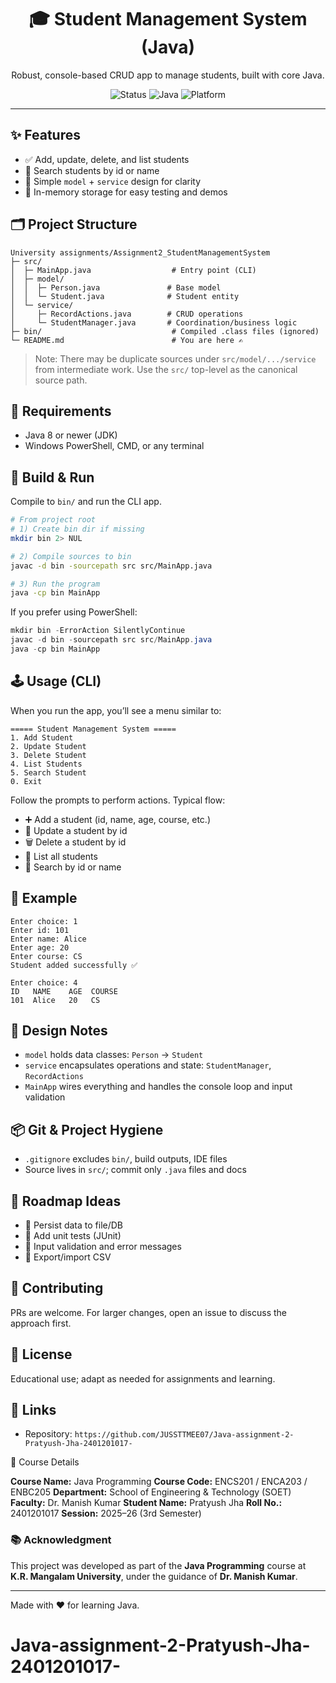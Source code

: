 <div align="center">

# 🎓 Student Management System (Java) 

Robust, console-based CRUD app to manage students, built with core Java. 

![Status](https://img.shields.io/badge/status-active-brightgreen) ![Java](https://img.shields.io/badge/Java-8%2B-orange) ![Platform](https://img.shields.io/badge/platform-CLI-blue) 

</div>

---

## ✨ Features
- ✅ Add, update, delete, and list students
- 🧭 Search students by id or name
- 🧩 Simple `model` + `service` design for clarity
- 💾 In-memory storage for easy testing and demos

## 🗂️ Project Structure
```text
University assignments/Assignment2_StudentManagementSystem
├─ src/
│  ├─ MainApp.java                  # Entry point (CLI)
│  ├─ model/
│  │  ├─ Person.java               # Base model
│  │  └─ Student.java              # Student entity
│  └─ service/
│     ├─ RecordActions.java        # CRUD operations
│     └─ StudentManager.java       # Coordination/business logic
├─ bin/                             # Compiled .class files (ignored)
└─ README.md                        # You are here ✍️
```

> Note: There may be duplicate sources under `src/model/.../service` from intermediate work. Use the `src/` top-level as the canonical source path.

## 🧰 Requirements
- Java 8 or newer (JDK)
- Windows PowerShell, CMD, or any terminal

## 🚀 Build & Run

Compile to `bin/` and run the CLI app.

```bash
# From project root
# 1) Create bin dir if missing
mkdir bin 2> NUL

# 2) Compile sources to bin
javac -d bin -sourcepath src src/MainApp.java

# 3) Run the program
java -cp bin MainApp
```

If you prefer using PowerShell:
```powershell
mkdir bin -ErrorAction SilentlyContinue
javac -d bin -sourcepath src src/MainApp.java
java -cp bin MainApp
```

## 🕹️ Usage (CLI)
When you run the app, you’ll see a menu similar to:

```text
===== Student Management System =====
1. Add Student
2. Update Student
3. Delete Student
4. List Students
5. Search Student
0. Exit
```

Follow the prompts to perform actions. Typical flow:
- ➕ Add a student (id, name, age, course, etc.)
- 📝 Update a student by id
- 🗑️ Delete a student by id
- 📄 List all students
- 🔎 Search by id or name

## 🧪 Example
```text
Enter choice: 1
Enter id: 101
Enter name: Alice
Enter age: 20
Enter course: CS
Student added successfully ✅

Enter choice: 4
ID   NAME    AGE  COURSE
101  Alice   20   CS
```

## 🧱 Design Notes
- `model` holds data classes: `Person` → `Student`
- `service` encapsulates operations and state: `StudentManager`, `RecordActions`
- `MainApp` wires everything and handles the console loop and input validation

## 📦 Git & Project Hygiene
- `.gitignore` excludes `bin/`, build outputs, IDE files
- Source lives in `src/`; commit only `.java` files and docs

## 🧭 Roadmap Ideas
- 💽 Persist data to file/DB
- 🧪 Add unit tests (JUnit)
- 🧹 Input validation and error messages
- 🧰 Export/import CSV

## 🤝 Contributing
PRs are welcome. For larger changes, open an issue to discuss the approach first.

## 📝 License
Educational use; adapt as needed for assignments and learning.

## 🔗 Links
- Repository: `https://github.com/JUSSTTMEE07/Java-assignment-2-Pratyush-Jha-2401201017-`


📘 Course Details

**Course Name:** Java Programming
**Course Code:** ENCS201 / ENCA203 / ENBC205
**Department:** School of Engineering & Technology (SOET)
**Faculty:** Dr. Manish Kumar
**Student Name:** Pratyush Jha
**Roll No.:** 2401201017
**Session:** 2025–26 (3rd Semester)

### 📚 Acknowledgment

This project was developed as part of the **Java Programming** course at **K.R. Mangalam University**, under the guidance of **Dr. Manish Kumar**.


---

Made with ❤️ for learning Java.

# Java-assignment-2-Pratyush-Jha-2401201017-
